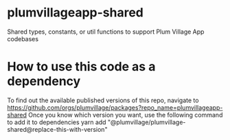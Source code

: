 # plumvillageapp-shared
Shared types, constants, or util functions to support Plum Village App codebases

# How to use this code as a dependency
To find out the available published versions of this repo, navigate to https://github.com/orgs/plumvillage/packages?repo_name=plumvillageapp-shared
Once you know which version you want, use the following command to add it to dependencies yarn add "@plumvillage/plumvillage-shared@replace-this-with-version" 
